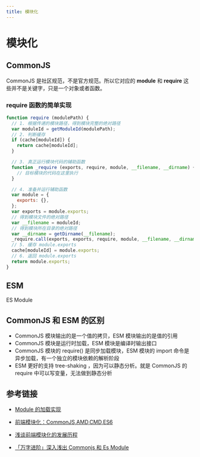 ```yaml
---
title: 模块化
---
```


# 模块化

## CommonJS

CommonJS 是社区规范，不是官方规范。所以它对应的 **module** 和 **require** 这些并不是关键字，只是一个对象或者函数。

### require 函数的简单实现

```javascript
function require (modulePath) {
  // 1. 根据传递的模块路径，得到模块完整的绝对路径
  var moduleId = getModuleId(modulePath);
  // 2. 判断缓存
  if (cache[moduleId]) {
    return cache[moduleId];
  }

  // 3. 真正运行模块代码的辅助函数
  function _require (exports, require, module, __filename, __dirname) {
    // 目标模块的代码在这里执行
  }

  // 4. 准备并运行辅助函数
  var module = {
    exports: {},
  };
  var exports = module.exports;
  // 得到模块文件的绝对路径
  var __filename = moduleId;
  // 得到模块所在目录的绝对路径
  var __dirname = getDirname(__filename);
  _require.call(exports, exports, require, module, __filename, __dirname);
  // 5. 缓存 module.exports
  cache[moduleId] = module.exports;
  // 6. 返回 module.exports
  return module.exports;
}
```

## ESM

ES Module

## CommonJS 和 ESM 的区别

- CommonJS 模块输出的是一个值的拷贝，ESM 模块输出的是值的引用
- CommonJS 模块是运行时加载，ESM 模块是编译时输出接口
- CommonJS 模块的 require() 是同步加载模块，ESM 模块的 import 命令是异步加载，有一个独立的模块依赖的解析阶段
- ESM 更好的支持 tree-shaking ，因为可以静态分析。就是 CommonJS 的 require 中可以写变量，无法做到静态分析

## 参考链接

- [Module 的加载实现](https://es6.ruanyifeng.com/#docs/module-loader)

- [前端模块化：CommonJS,AMD,CMD,ES6](https://juejin.cn/post/6844903576309858318)

- [浅谈前端模块化的发展历程](https://www.jianshu.com/p/850c139899f5)

- [「万字进阶」深入浅出 Commonjs 和 Es Module](https://blog.csdn.net/qq_53669554/article/details/122112232)
